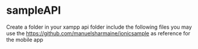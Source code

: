 # sampleAPI
Create a folder in your xampp api folder include the following files you may use the https://github.com/manuelsharmaine/ionicsample as reference for the mobile app
